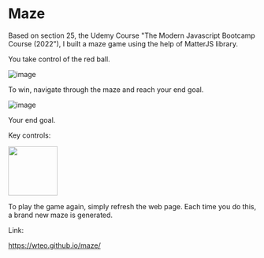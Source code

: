 # Maze

Based on section 25, the Udemy Course "The Modern Javascript Bootcamp Course (2022"), I built a maze game using the help of MatterJS library.

You take control of the red ball. 

![image](https://user-images.githubusercontent.com/87306585/162549044-01f117ac-99a3-466a-9e48-52ce5854ba07.png)

To win, navigate through the maze and reach your end goal.

![image](https://user-images.githubusercontent.com/87306585/162549094-bcf61d8b-371e-44f4-a69e-7ccd7183fea2.png)

Your end goal.

Key controls:

<img src="user-images.githubusercontent.com/87306585/162548949-cf163930-2ce7-4f2a-8c69-ed985d491bba.png" width="100" height="100">

To play the game again, simply refresh the web page. Each time you do this, a brand new maze is generated.

Link:

https://wteo.github.io/maze/
